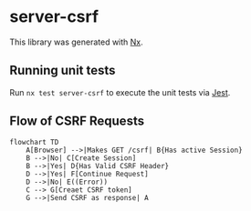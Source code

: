 # server-csrf

This library was generated with [Nx](https://nx.dev).

## Running unit tests

Run `nx test server-csrf` to execute the unit tests via [Jest](https://jestjs.io).

## Flow of CSRF Requests

```mermaid
flowchart TD
    A[Browser] -->|Makes GET /csrf| B{Has active Session}
    B -->|No| C[Create Session]
    B -->|Yes| D{Has Valid CSRF Header}
    D -->|Yes| F[Continue Request]
    D -->|No| E((Error))
    C --> G[Creaet CSRF token]
    G -->|Send CSRF as response| A
  ```
